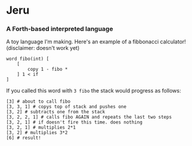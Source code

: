 # Jeru
### A Forth-based interpreted language

A toy language I'm making. Here's an example of a fibbonacci calculator! (disclaimer: doesn't work yet)

```Forth
word fibo(int) [
    [
        copy 1 - fibo *
    ] 1 < if
]
```
If you called this word with `3 fibo` the stack would progress as follows:
```
[3] # about to call fibo
[3, 3, 1] # copys top of stack and pushes one
[3, 2] # subtracts one from the stack
[3, 2, 2, 1] # calls fibo AGAIN and repeats the last two steps
[3, 2, 1] # if doesn't fire this time. does nothing
[3, 2, 1] # multiplies 2*1
[3, 2] # multiplies 3*2
[6] # result!
```
